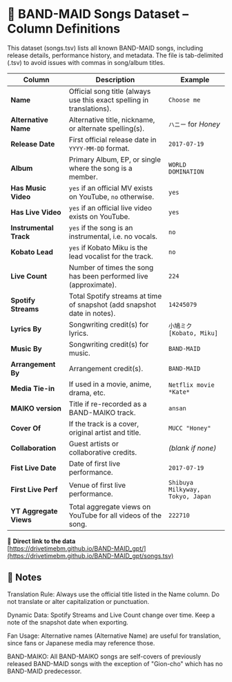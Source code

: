 # 📖 BAND-MAID Songs Dataset – Column Definitions #

This dataset (songs.tsv) lists all known BAND-MAID songs, including release details, performance history, and metadata.
The file is tab-delimited (.tsv) to avoid issues with commas in song/album titles.

| Column                 | Description                                                                | Example                |
| ---------------------- | -------------------------------------------------------------------------- | ---------------------- |
| **Name**               | Official song title (always use this exact spelling in translations).      | `Choose me`            |
| **Alternative Name**   | Alternative title, nickname, or alternate spelling(s).                     | `ハニー` for *Honey*    |
| **Release Date**       | First official release date in `YYYY-MM-DD` format.                        | `2017-07-19`           |
| **Album**              | Primary Album, EP, or single where the song is a member.                   | `WORLD DOMINATION`     |
| **Has Music Video**    | `yes` if an official MV exists on YouTube, `no` otherwise.                 | `yes`                  |
| **Has Live Video**     | `yes` if an official live video exists on YouTube.                         | `yes`                  |
| **Instrumental Track** | `yes` if the song is an instrumental, i.e. no vocals.                      | `no`                   |
| **Kobato Lead**        | `yes` if Kobato Miku is the lead vocalist for the track.                   | `no`                   |
| **Live Count**         | Number of times the song has been performed live (approximate).            | `224`                  |
| **Spotify Streams**    | Total Spotify streams at time of snapshot (add snapshot date in notes).    | `14245079`           |
| **Lyrics By**          | Songwriting credit(s) for lyrics.                                          | `小鳩ミク [Kobato, Miku]`|
| **Music By**           | Songwriting credit(s) for music.                                           | `BAND-MAID`            |
| **Arrangement By**     | Arrangement credit(s).                                                     | `BAND-MAID`            |
| **Media Tie-in**       | If used in a movie, anime, drama, etc.                                     | `Netflix movie *Kate*` |
| **MAIKO version**      | Title if re-recorded as a BAND-MAIKO track.                                | `ansan`                |
| **Cover Of**           | If the track is a cover, original artist and title.                        | `MUCC "Honey"`         |
| **Collaboration**      | Guest artists or collaborative credits.                                    | *(blank if none)*      |
| **Fist Live Date**     | Date of first live performance.                                            | `2017-07-19`           |
| **First Live Perf**    | Venue of first live performance.                                           | `Shibuya Milkyway, Tokyo, Japan` |
| **YT Aggregate Views** | Total aggregate views on YouTube for all videos of the song.               | `222710`               |

🔗 **Direct link to the data**  
[https://drivetimebm.github.io/BAND-MAID_gpt/](https://drivetimebm.github.io/BAND-MAID_gpt/songs.tsv)

## 📝 Notes ##

Translation Rule: Always use the official title listed in the Name column. Do not translate or alter capitalization or punctuation.

Dynamic Data: Spotify Streams and Live Count change over time. Keep a note of the snapshot date when exporting.

Fan Usage: Alternative names (Alternative Name) are useful for translation, since fans or Japanese media may reference those.

BAND-MAIKO: All BAND-MAIKO songs are self-covers of previously released BAND-MAID songs with the exception of "Gion-cho" which has no BAND-MAID predecessor.

